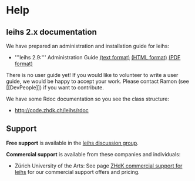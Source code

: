 # Help
## leihs 2.x documentation

We have prepared an administration and installation guide for leihs:

 * '''leihs 2.9:''' Administration Guide [(text format)](http://github.com/psy-q/leihs/raw/master/doc/admin_guide.txt) [(HTML format)](http://github.com/psy-q/leihs/raw/master/doc/admin_guide.html) [(PDF format)](http://github.com/psy-q/leihs/raw/master/doc/admin_guide.pdf)

There is no user guide yet! If you would like to volunteer to write a user guide, we would be happy to accept your work. Please contact Ramon (see [[DevPeople]]) if you want to contribute.

We have some Rdoc documentation so you see the class structure:

 * http://code.zhdk.ch/leihs/rdoc

## Support
**Free support** is available in the [leihs discussion group](http://groups.google.com/group/leihs).

**Commercial support** is available from these companies and individuals:

 * Zürich University of the Arts: See page [ZHdK commercial support for leihs](ZHdKCommercialSupport) for our commercial support offers and pricing.
